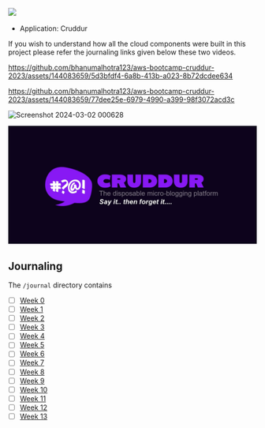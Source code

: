 ![](https://codefactory-us-east-1-prod-default-build-badges.s3.amazonaws.com/unknown.svg)
- Application: Cruddur

    
If you wish to understand how all the cloud components were built in this project please refer the journaling links given below these two videos.


https://github.com/bhanumalhotra123/aws-bootcamp-cruddur-2023/assets/144083659/5d3bfdf4-6a8b-413b-a023-8b72dcdee634




  
https://github.com/bhanumalhotra123/aws-bootcamp-cruddur-2023/assets/144083659/77dee25e-6979-4990-a399-98f3072acd3c





![Screenshot 2024-03-02 000628](https://github.com/bhanumalhotra123/aws-bootcamp-cruddur-2023/assets/144083659/7e7523b7-5f79-4653-9b37-ce2774bcde3f)

![Cruddur Graphic](_docs/assets/cruddur-banner.jpg)

## Journaling 

The `/journal` directory contains

- [ ] [Week 0](journal/week0.md)
- [ ] [Week 1](journal/week1.md)
- [ ] [Week 2](journal/week2.md)
- [ ] [Week 3](journal/week3.md)
- [ ] [Week 4](journal/week4.md)
- [ ] [Week 5](journal/week5.md)
- [ ] [Week 6](journal/week6.md)
- [ ] [Week 7](journal/week7.md)
- [ ] [Week 8](journal/week8.md)
- [ ] [Week 9](journal/week9.md)
- [ ] [Week 10](journal/week10.md)
- [ ] [Week 11](journal/week11.md)
- [ ] [Week 12](journal/week12.md)
- [ ] [Week 13](journal/week13.md)
